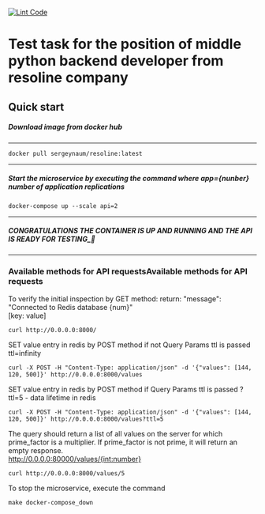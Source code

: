 [![Lint Code](https://github.com/SergeiNaum/resonline/actions/workflows/check.yml/badge.svg)](https://github.com/SergeiNaum/resonline/actions/workflows/check.yml)

# Test task for the position of middle python backend developer from resoline company

## Quick start

##### Download image from docker hub

---
```
docker pull sergeynaum/resoline:latest
```
---
##### Start the microservice by executing the command where app={nunber} number of application replications
```
docker-compose up --scale api=2
```
---
##### CONGRATULATIONS THE CONTAINER IS UP AND RUNNING AND THE API IS READY FOR TESTING_🚀

---
### Available methods for API requestsAvailable methods for API requests

To verify the initial inspection by GET method:
return:
    "message": "Connected to Redis database {num}"  
    [key: value]

```
curl http://0.0.0.0:8000/
```

SET value entry in redis by POST method if not Query Params ttl is passed ttl=infinity

```
curl -X POST -H "Content-Type: application/json" -d '{"values": [144, 120, 500]}' http://0.0.0.0:8000/values
```


SET value entry in redis by POST method if Query Params ttl is passed ?ttl=5 - data lifetime in redis

```
curl -X POST -H "Content-Type: application/json" -d '{"values": [144, 120, 500]}' http://0.0.0.0:8000/values?ttl=5
```


The query should return a list of all values on the server for which prime_factor is a multiplier. If prime_factor is not prime, it will return an empty response.  
http://0.0.0.0:80000/values/{int:number}

```
curl http://0.0.0.0:8000/values/5
```

To stop the microservice, execute the command

```
make docker-compose_down
```
